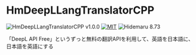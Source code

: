 # HmDeepLLangTranslatorCPP

![HmDeepLLangTranslatorCPP v1.0.0](https://img.shields.io/badge/HmDeepLLangTranslatorCPP-v1.0.0-6479ff.svg)
[![MIT](https://img.shields.io/badge/license-MIT-blue.svg?style=flat)](LICENSE)
![Hidemaru 8.73](https://img.shields.io/badge/Hidemaru-v8.73-6479ff.svg)

「DeepL API Free」というずっと無料の翻訳APIを利用して、英語を日本語に、日本語を英語にする
